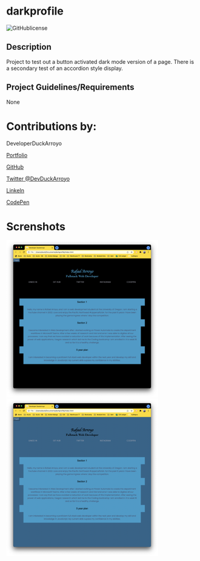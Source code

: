 # darkprofile 

![GitHublicense](https://img.shields.io/npm/l/express?style=for-the-badge)

## Description

Project to test out a button activated dark mode version of a page. There is a secondary test of an accordion style display. 

## Project Guidelines/Requirements

None

# Contributions by:

DeveloperDuckArroyo

[Portfolio](https://duckarroyo.github.io/challenge2/)

[GitHub](https://github.com/DuckArroyo)

[Twitter @DevDuckArroyo](https://twitter.com/DevDuckArroyo)

[LinkeIn](https://www.linkedin.com/in/duckarroyo/)

[CodePen](https://codepen.io/DeveloperDuckArroyo)

# Screnshots

<img src="./assets/a.png" style="width: 400px">

<img src="./assets/b.png" style="width: 400px">
